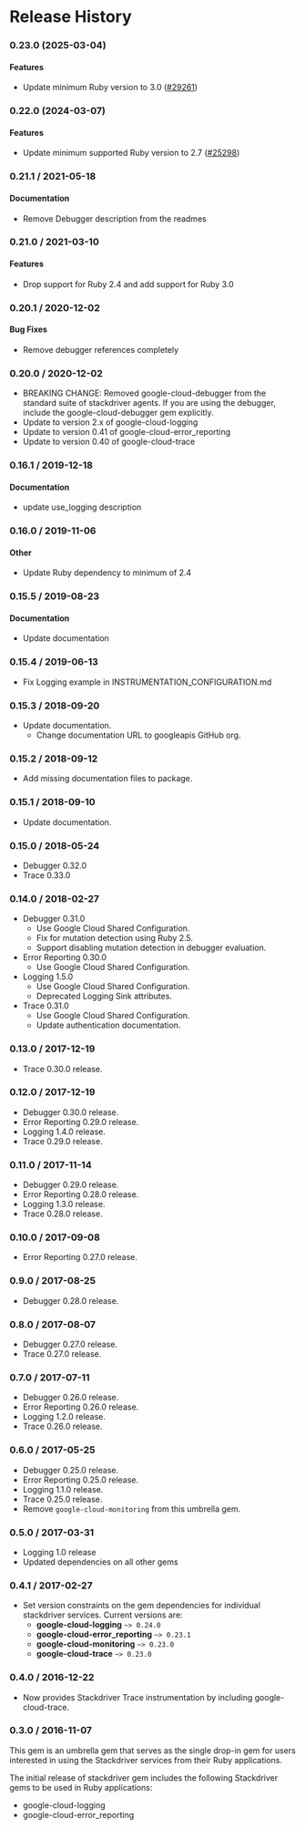 # Release History

### 0.23.0 (2025-03-04)

#### Features

* Update minimum Ruby version to 3.0 ([#29261](https://github.com/googleapis/google-cloud-ruby/issues/29261)) 

### 0.22.0 (2024-03-07)

#### Features

* Update minimum supported Ruby version to 2.7 ([#25298](https://github.com/googleapis/google-cloud-ruby/issues/25298)) 

### 0.21.1 / 2021-05-18

#### Documentation

* Remove Debugger description from the readmes

### 0.21.0 / 2021-03-10

#### Features

* Drop support for Ruby 2.4 and add support for Ruby 3.0

### 0.20.1 / 2020-12-02

#### Bug Fixes

* Remove debugger references completely

### 0.20.0 / 2020-12-02

* BREAKING CHANGE: Removed google-cloud-debugger from the standard suite of stackdriver agents. If you are using the debugger, include the google-cloud-debugger gem explicitly.
* Update to version 2.x of google-cloud-logging
* Update to version 0.41 of google-cloud-error_reporting
* Update to version 0.40 of google-cloud-trace

### 0.16.1 / 2019-12-18

#### Documentation

* update use_logging description

### 0.16.0 / 2019-11-06

#### Other

* Update Ruby dependency to minimum of 2.4

### 0.15.5 / 2019-08-23

#### Documentation

* Update documentation

### 0.15.4 / 2019-06-13

* Fix Logging example in INSTRUMENTATION_CONFIGURATION.md

### 0.15.3 / 2018-09-20

* Update documentation.
  * Change documentation URL to googleapis GitHub org.

### 0.15.2 / 2018-09-12

* Add missing documentation files to package.

### 0.15.1 / 2018-09-10

* Update documentation.

### 0.15.0 / 2018-05-24

* Debugger 0.32.0
* Trace 0.33.0

### 0.14.0 / 2018-02-27

* Debugger 0.31.0
  * Use Google Cloud Shared Configuration.
  * Fix for mutation detection using Ruby 2.5.
  * Support disabling mutation detection in debugger evaluation.
* Error Reporting 0.30.0
  * Use Google Cloud Shared Configuration.
* Logging 1.5.0
  * Use Google Cloud Shared Configuration.
  * Deprecated Logging Sink attributes.
* Trace 0.31.0
  * Use Google Cloud Shared Configuration.
  * Update authentication documentation.

### 0.13.0 / 2017-12-19

* Trace 0.30.0 release.

### 0.12.0 / 2017-12-19

* Debugger 0.30.0 release.
* Error Reporting 0.29.0 release.
* Logging 1.4.0 release.
* Trace 0.29.0 release.

### 0.11.0 / 2017-11-14

* Debugger 0.29.0 release.
* Error Reporting 0.28.0 release.
* Logging 1.3.0 release.
* Trace 0.28.0 release.

### 0.10.0 / 2017-09-08

* Error Reporting 0.27.0 release.

### 0.9.0 / 2017-08-25

* Debugger 0.28.0 release.

### 0.8.0 / 2017-08-07

* Debugger 0.27.0 release.
* Trace 0.27.0 release.

### 0.7.0 / 2017-07-11

* Debugger 0.26.0 release.
* Error Reporting 0.26.0 release.
* Logging 1.2.0 release.
* Trace 0.26.0 release.

### 0.6.0 / 2017-05-25

* Debugger 0.25.0 release.
* Error Reporting 0.25.0 release.
* Logging 1.1.0 release.
* Trace 0.25.0 release.
* Remove `google-cloud-monitoring` from this umbrella gem.

### 0.5.0 / 2017-03-31

* Logging 1.0 release
* Updated dependencies on all other gems

### 0.4.1 / 2017-02-27

* Set version constraints on the gem dependencies for individual stackdriver services. Current versions are:
  * **google-cloud-logging** `~> 0.24.0`
  * **google-cloud-error_reporting** `~> 0.23.1`
  * **google-cloud-monitoring** `~> 0.23.0`
  * **google-cloud-trace** `~> 0.23.0`

### 0.4.0 / 2016-12-22

* Now provides Stackdriver Trace instrumentation by including google-cloud-trace.

### 0.3.0 / 2016-11-07

This gem is an umbrella gem that serves as the single drop-in gem for users interested in using the Stackdriver services from their Ruby applications.

The initial release of stackdriver gem includes the following Stackdriver gems to be used in Ruby applications:
* google-cloud-logging
* google-cloud-error_reporting
